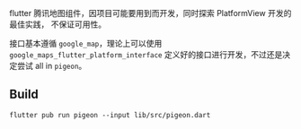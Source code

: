 flutter 腾讯地图组件，因项目可能要用到而开发，同时探索 PlatformView 开发的最佳实践，
不保证可用性。

接口基本遵循 `google_map`，理论上可以使用 `google_maps_flutter_platform_interface`
定义好的接口进行开发，不过还是决定尝试 all in `pigeon`。

## Build

```
flutter pub run pigeon --input lib/src/pigeon.dart
```
